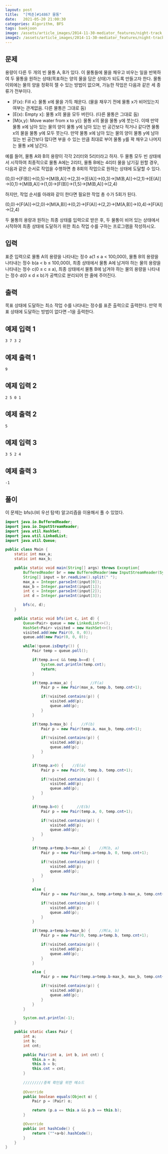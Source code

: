 ```yaml
---
layout: post
title:  "[백준]#14867 물통"
date:   2021-05-20 21:00:30
categories: Algorithm, BFS
tags: baekjoon
image: /assets/article_images/2014-11-30-mediator_features/night-track.JPG
image2: /assets/article_images/2014-11-30-mediator_features/night-track-mobile.JPG
---
```


문제
--------------------

용량이 다른 두 개의 빈 물통 A, B가 있다. 이 물통들에 물을 채우고 비우는 일을 반복하여 두 물통을 원하는 상태(목표하는 양의 물을 담은 상태)가 되도록 만들고자 한다. 물통 이외에는 물의 양을 정확히 잴 수 있는 방법이 없으며, 가능한 작업은 다음과 같은 세 종류가 전부이다.

- [F(x): Fill x]: 물통 x에 물을 가득 채운다. (물을 채우기 전에 물통 x가 비어있는지 여부는 관계없음. 다른 물통은 그대로 둠)
- [E(x): Empty x]: 물통 x의 물을 모두 버린다. (다른 물통은 그대로 둠)
- [M(x,y): Move water from x to y)]: 물통 x의 물을 물통 y에 붓는다. 이때 만약 물통 x에 남아 있는 물의 양이 물통 y에 남아 있는 빈 공간보다 적거나 같다면 물통 x의 물을 물통 y에 모두 붓는다. 만약 물통 x에 남아 있는 물의 양이 물통 y에 남아 있는 빈 공간보다 많다면 부을 수 있는 만큼 최대로 부어 물통 y를 꽉 채우고 나머지는 물통 x에 남긴다.

예를 들어, 물통 A와 B의 용량이 각각 2리터와 5리터라고 하자. 두 물통 모두 빈 상태에서 시작하여 최종적으로 물통 A에는 2리터, 물통 B에는 4리터 물을 남기길 원할 경우, 다음과 같은 순서로 작업을 수행하면 총 8회의 작업으로 원하는 상태에 도달할 수 있다.

(0,0)→[F(B)]→(0,5)→[M(B,A)]→(2,3)→[E(A)]→(0,3)→[M(B,A)]→(2,1)→[E(A)]→(0,1)→[M(B,A)]→(1,0)→[F(B)]→(1,5)→[M(B,A)]→(2,4)

하지만, 작업 순서를 아래와 같이 한다면 필요한 작업 총 수가 5회가 된다.

(0,0)→[F(A)]→(2,0)→[M(A,B)]→(0,2)→[F(A)]→(2,2)→[M(A,B)]→(0,4)→[F(A)]→(2,4)

두 물통의 용량과 원하는 최종 상태를 입력으로 받은 후, 두 물통이 비어 있는 상태에서 시작하여 최종 상태에 도달하기 위한 최소 작업 수를 구하는 프로그램을 작성하시오.

입력
---------------------------

표준 입력으로 물통 A의 용량을 나타내는 정수 a(1 ≤ a < 100,000), 물통 B의 용량을 나타내는 정수 b(a < b ≤ 100,000), 최종 상태에서 물통 A에 남겨야 하는 물의 용량을 나타내는 정수 c(0 ≤ c ≤ a), 최종 상태에서 물통 B에 남겨야 하는 물의 용량을 나타내는 정수 d(0 ≤ d ≤ b)가 공백으로 분리되어 한 줄에 주어진다.

출력
----------------

목표 상태에 도달하는 최소 작업 수를 나타내는 정수를 표준 출력으로 출력한다. 만약 목표 상태에 도달하는 방법이 없다면 –1을 출력한다.

예제 입력 1 
----------------------

```
3 7 3 2
```

예제 출력 1 
------------------------

```
9
```

예제 입력 2
----------------------

```
2 5 0 1
```

예제 출력 2
------------------------

```
5
```

예제 입력 3
----------------------

```
3 5 2 4
```

예제 출력 3
------------------------

```
-1
```

풀이
--------------------------

이 문제는 bfs(너비 우선 탐색) 알고리즘을 이용해서 풀 수 있었다.

```java
import java.io.BufferedReader;
import java.io.InputStreamReader;
import java.util.HashSet;
import java.util.LinkedList;
import java.util.Queue;

public class Main {
    static int max_a;
    static int max_b;

    public static void main(String[] args) throws Exception{
        BufferedReader br = new BufferedReader(new InputStreamReader(System.in));
        String[] input = br.readLine().split(" ");
        max_a = Integer.parseInt(input[0]);
        max_b = Integer.parseInt(input[1]);
        int c = Integer.parseInt(input[2]);
        int d = Integer.parseInt(input[3]);

        bfs(c, d);
    }

    public static void bfs(int c, int d) {
        Queue<Pair> queue = new LinkedList<>();
        HashSet<Pair> visited = new HashSet<>();
        visited.add(new Pair(0, 0, 0));
        queue.add(new Pair(0, 0, 0));

        while(!queue.isEmpty()) {
            Pair temp = queue.poll();

            if(temp.a==c && temp.b==d) {
                System.out.println(temp.cnt);
                return;
            }

            if(temp.a<max_a) {        //F(a)
                Pair p = new Pair(max_a, temp.b, temp.cnt+1);

                if(!visited.contains(p)) {
                    visited.add(p);
                    queue.add(p);
                }
            }

            if(temp.b<max_b) {    //F(b)
                Pair p = new Pair(temp.a, max_b, temp.cnt+1);

                if(!visited.contains(p)) {
                    visited.add(p);
                    queue.add(p);
                }
            }

            if(temp.a>0) {    //E(a)
                Pair p = new Pair(0, temp.b, temp.cnt+1);

                if(!visited.contains(p)) {
                    visited.add(p);
                    queue.add(p);
                }
            }

            if(temp.b>0) {      //E(b)
                Pair p = new Pair(temp.a, 0, temp.cnt+1);

                if(!visited.contains(p)) {
                    visited.add(p);
                    queue.add(p);
                }
            }

            if(temp.a+temp.b<=max_a) {    //M(b, a)
                Pair p = new Pair(temp.a+temp.b, 0, temp.cnt+1);

                if(!visited.contains(p)) {
                    visited.add(p);
                    queue.add(p);
                }
            }

            else {
                Pair p = new Pair(max_a, temp.a+temp.b-max_a, temp.cnt+1);

                if(!visited.contains(p)) {
                    visited.add(p);
                    queue.add(p);
                }
            }

            if(temp.a+temp.b<=max_b) {    //M(a, b)
                Pair p = new Pair(0, temp.a+temp.b, temp.cnt+1);

                if(!visited.contains(p)) {
                    visited.add(p);
                    queue.add(p);
                }
            }

            else {
                Pair p = new Pair(temp.a+temp.b-max_b, max_b, temp.cnt+1);

                if(!visited.contains(p)) {
                    visited.add(p);
                    queue.add(p);
                }
            }
        }

        System.out.println(-1);
    }

    public static class Pair {
        int a;
        int b;
        int cnt;

        public Pair(int a, int b, int cnt) {
            this.a = a;
            this.b = b;
            this.cnt = cnt;
        }
        
        /////////중복 확인을 위한 메소드 
        
        @Override
        public boolean equals(Object o) {
            Pair p = (Pair) o;

            return (p.a == this.a && p.b == this.b);
        }

        @Override
        public int hashCode() {
            return (""+a+b).hashCode();
        }
    }
}
```
